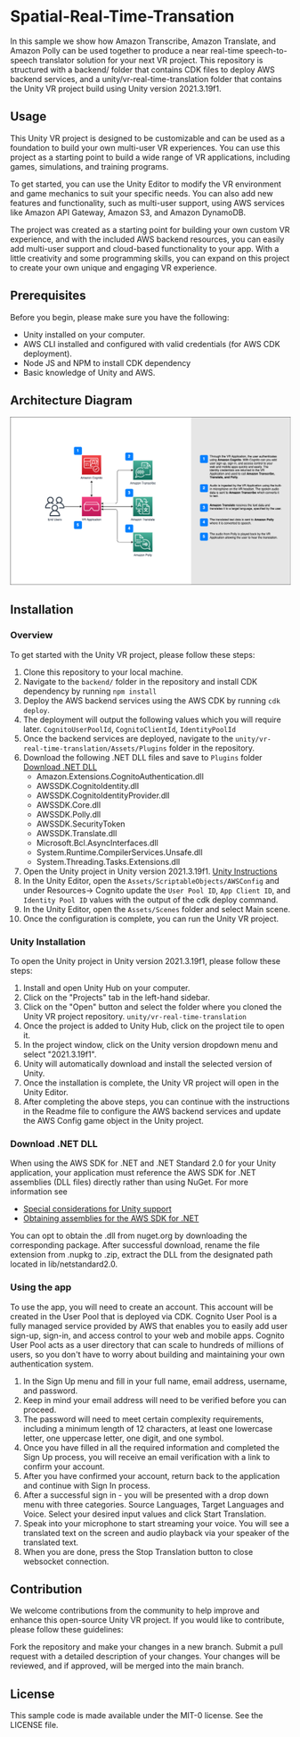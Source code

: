 # Spatial-Real-Time-Transation

In this sample we show how Amazon Transcribe, Amazon Translate, and Amazon Polly can be used together to produce a near real-time speech-to-speech translator solution for your next VR project. This repository is structured with a backend/ folder that contains CDK files to deploy AWS backend services, and a unity/vr-real-time-translation folder that contains the Unity VR project build using Unity version 2021.3.19f1. 

## Usage
This Unity VR project is designed to be customizable and can be used as a foundation to build your own multi-user VR experiences. You can use this project as a starting point to build a wide range of VR applications, including games, simulations, and training programs.

To get started, you can use the Unity Editor to modify the VR environment and game mechanics to suit your specific needs. You can also add new features and functionality, such as multi-user support, using AWS services like Amazon API Gateway, Amazon S3, and Amazon DynamoDB.

The project was created as a starting point for building your own custom VR experience, and with the included AWS backend resources, you can easily add multi-user support and cloud-based functionality to your app. With a little creativity and some programming skills, you can expand on this project to create your own unique and engaging VR experience.

## Prerequisites

Before you begin, please make sure you have the following:

- Unity installed on your computer.
- AWS CLI installed and configured with valid credentials (for AWS CDK deployment).
- Node JS and NPM to install CDK dependency
- Basic knowledge of Unity and AWS.

## Architecture Diagram
![Architectural Diagram](docs/architecture/architecture.png)

## Installation
### Overview
To get started with the Unity VR project, please follow these steps:

1. Clone this repository to your local machine.
2. Navigate to the `backend/` folder in the repository and install CDK dependency by running `npm install`
3. Deploy the AWS backend services using the AWS CDK by running `cdk deploy`.
4. The deployment will output the following values which you will require later. `CognitoUserPoolId`, `CognitoClientId`, `IdentityPoolId`
5. Once the backend services are deployed, navigate to the `unity/vr-real-time-translation/Assets/Plugins` folder in the repository.
6. Download the following .NET DLL files and save to `Plugins` folder [Download .NET DLL](#download-net-dll)
    - Amazon.Extensions.CognitoAuthentication.dll
    - AWSSDK.CognitoIdentity.dll
    - AWSSDK.CognitoIdentityProvider.dll
    - AWSSDK.Core.dll
    - AWSSDK.Polly.dll
    - AWSSDK.SecurityToken
    - AWSSDK.Translate.dll
    - Microsoft.Bcl.AsyncInterfaces.dll
    - System.Runtime.CompilerServices.Unsafe.dll
    - System.Threading.Tasks.Extensions.dll
7. Open the Unity project in Unity version 2021.3.19f1. [Unity Instructions](#unity-installation)
8. In the Unity Editor, open the `Assets/ScriptableObjects/AWSConfig` and under Resources-> Cognito update the `User Pool ID`, `App Client ID`, and `Identity Pool ID` values with the output of the cdk deploy command.
9. In the Unity Editor, open the `Assets/Scenes` folder and select Main scene. 
10. Once the configuration is complete, you can run the Unity VR project.

### Unity Installation
To open the Unity project in Unity version 2021.3.19f1, please follow these steps:

1. Install and open Unity Hub on your computer.
2. Click on the "Projects" tab in the left-hand sidebar.
3. Click on the "Open" button and select the folder where you cloned the Unity VR project repository. `unity/vr-real-time-translation`
4. Once the project is added to Unity Hub, click on the project tile to open it.
5. In the project window, click on the Unity version dropdown menu and select "2021.3.19f1".
6. Unity will automatically download and install the selected version of Unity.
7. Once the installation is complete, the Unity VR project will open in the Unity Editor.
8. After completing the above steps, you can continue with the instructions in the Readme file to configure the AWS backend services and update the AWS Config game object in the Unity project.

### Download .NET DLL
When using the AWS SDK for .NET and .NET Standard 2.0 for your Unity application, your application must reference the AWS SDK for .NET assemblies (DLL files) directly rather than using NuGet.
For more information see 
- [Special considerations for Unity support](https://docs.aws.amazon.com/sdk-for-net/v3/developer-guide/unity-special.html)
- [Obtaining assemblies for the AWS SDK for .NET](https://docs.aws.amazon.com/sdk-for-net/v3/developer-guide/net-dg-obtain-assemblies.html#download-zip-files)

You can opt to obtain the .dll from nuget.org by downloading the corresponding package. After successful download, rename the file extension from .nupkg to .zip, extract the DLL from the designated path located in lib/netstandard2.0.

### Using the app
To use the app, you will need to create an account. This account will be created in the User Pool that is deployed via CDK. Cognito User Pool is a fully managed service provided by AWS that enables you to easily add user sign-up, sign-in, and access control to your web and mobile apps. Cognito User Pool acts as a user directory that can scale to hundreds of millions of users, so you don't have to worry about building and maintaining your own authentication system.

1. In the Sign Up menu and fill in your full name, email address, username, and password.
2. Keep in mind your email address will need to be verified before you can proceed.
3. The password will need to meet certain complexity requirements, including a minimum length of 12 characters, at least one lowercase letter, one uppercase letter, one digit, and one symbol.
4. Once you have filled in all the required information and completed the Sign Up process, you will receive an email verification with a link to confirm your account. 
5. After you have confirmed your account, return back to the application and continue with Sign In process. 
6. After a successful sign in - you will be presented with a drop down menu with three categories. Source Languages, Target Languages and Voice. Select your desired input values and click Start Translation.
7. Speak into your microphone to start streaming your voice. You will see a translated text on the screen and audio playback via your speaker of the translated text. 
8. When you are done, press the Stop Translation button to close websocket connection. 

## Contribution
We welcome contributions from the community to help improve and enhance this open-source Unity VR project. If you would like to contribute, please follow these guidelines:

Fork the repository and make your changes in a new branch.
Submit a pull request with a detailed description of your changes.
Your changes will be reviewed, and if approved, will be merged into the main branch.

## License
This sample code is made available under the MIT-0 license. See the LICENSE file.
